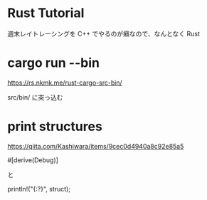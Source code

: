 # Rust Tutorial

週末レイトレーシングを C++ でやるのが癪なので、なんとなく Rust

# cargo run --bin <file>

https://rs.nkmk.me/rust-cargo-src-bin/

src/bin/ に突っ込む

# print structures

https://qiita.com/Kashiwara/items/9cec0d4940a8c92e85a5

#[derive(Debug)]

と

println!("{:?}", struct);